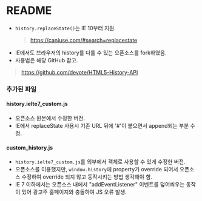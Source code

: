 README
=============================================================================================================
* `history.replaceState()`는 IE 10부터 지원.
  >https://caniuse.com/#search=replacestate
* IE에서도 브라우저의 history를 다룰 수 있는 오픈소스를 fork하였음.
* 사용법은 해당 GitHub 참고.
>https://github.com/devote/HTML5-History-API

### 추가된 파일
#### history.ielte7_custom.js
* 오픈소스 원본에서 수정한 버전.
* IE에서 replaceState 사용시 기존 URL 뒤에 '#'이 붙으면서 append되는 부분 수정.
#### custom_history.js
* `history.ielte7_custom.js`를 외부에서 객체로 사용할 수 있게 수정한 버전.
* 오픈소스를 이용했지만, `window.history`에 property가 override 되어서 오픈소스 수정하여 override 되지 않고 동작시키는 방법 생각해야 함.
* IE 7 이하에서는 오픈소스 내에서 "addEventListener" 이벤트를 덮어씌우는 동작이 있어 광고주 홈페이지와 충돌하여 JS 오류 발생.
